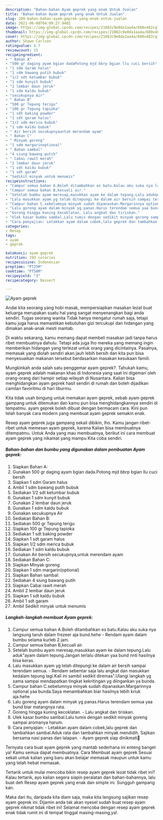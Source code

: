 ```yaml
---
description: "Bahan-bahan Ayam geprek yang enak Untuk Jualan"
title: "Bahan-bahan Ayam geprek yang enak Untuk Jualan"
slug: 289-bahan-bahan-ayam-geprek-yang-enak-untuk-jualan
date: 2021-06-08T04:09:27.940Z
image: https://img-global.cpcdn.com/recipes/21082c9e0da1aa4a/680x482cq70/ayam-geprek-foto-resep-utama.jpg
thumbnail: https://img-global.cpcdn.com/recipes/21082c9e0da1aa4a/680x482cq70/ayam-geprek-foto-resep-utama.jpg
cover: https://img-global.cpcdn.com/recipes/21082c9e0da1aa4a/680x482cq70/ayam-geprek-foto-resep-utama.jpg
author: Shawn Carlson
ratingvalue: 4.7
reviewcount: 15
recipeingredient:
- " Bahan A"
- "500 gr daging ayam bgian dadaPotong mjd bbrp bgian llu cuci bersih"
- "1 sdm Garam halus"
- "1 sdm bawang putih bubuk"
- "1/2 sdt ketumbar bubuk"
- "1 sdm kunyit bubuk"
- "2 lembar daun jeruk"
- "1 sdm kaldu bubuk"
- "secukupnya Air"
- " Bahan B"
- "500 gr Tepung terigu"
- "100 gr Tepung tapioka"
- "1 sdt baking powder"
- "1 sdt garam halus"
- "1/2 sdm merica bubuk"
- "1 sdm kaldu bubuk"
- " Air bersih secukupnyauntuk merendam ayam"
- " Bahan C"
- " Minyak goreng"
- "1 sdm margarinoptional"
- " Bahan sambal"
- "4 siung bawang putih"
- " Cabai rawit merah"
- "2 lembar daun jeruk"
- "1 sdt kaldu bubuk"
- "1 sdt garam"
- "Sedikit minyak untuk menumis"
recipeinstructions:
- "Campur semua bahan A.Boleh ditambahkan es batu.Kalau aku suka nya langsung taruh dalam frezeer aja bund.hehe Rendam ayam dalam bumbu selama kurleb 2 jam."
- "Campur semua bahan B,kecuali air."
- "Setelah bumbu ayam meresap,masukkan ayam ke dalam tepung.Lalu aduk&#34;ayam dalam tepung.Jangan terlalu ditekan yaa bund nnti hasilnya bisa keras."
- "Lalu masukkan ayam yg telah ditepungi ke dalam air bersih sampai terendam semua. Rendam sebentar saja lalu angkat dan masukkan kedalam tepung lagi.Kali ini sambil sedikit diremas&#34;.Ulangi langkah yg sama sampai mendapatkan tingkat kekritingan yg diingankan ya bunda."
- "Campur bahan C.sebelumnya minyak sudah dipanaskan.Margarinnya optional yaa bunda.Saya menambahkan biar hasilnya lebih kriuk aja.hehe"
- "Lalu goreng ayam dalam minyak yg panas.Harus terendam semua yaa bund biar matangnya rata."
- "Goreng hingga kuning kecoklatan. Lalu angkat dan tiriskan."
- "Ulek kasar bumbu sambal.Lalu tumis dengan sedikit minyak goreng sampai aromanya harum."
- "Cara penyajian: Letakkan ayam dalam cobek,lalu geprek dan tambahkan sambal.Aduk rata dan tambahkan minyak mendidih. Sajikan bersama nasi panas dan lalapan. Ayam geprek siap dinikmati🤤"
categories:
- Resep
tags:
- ayam
- geprek

katakunci: ayam geprek 
nutrition: 293 calories
recipecuisine: Indonesian
preptime: "PT25M"
cooktime: "PT58M"
recipeyield: "3"
recipecategory: Dessert

---
```



![Ayam geprek](https://img-global.cpcdn.com/recipes/21082c9e0da1aa4a/680x482cq70/ayam-geprek-foto-resep-utama.jpg)

Andai kita seorang yang hobi masak, mempersiapkan masakan lezat buat keluarga merupakan suatu hal yang sangat menyenangkan bagi anda sendiri. Tugas seorang  wanita Tidak hanya mengatur rumah saja, tetapi kamu juga harus memastikan kebutuhan gizi tercukupi dan hidangan yang dimakan anak-anak mesti mantab.

Di waktu  sekarang, kamu memang dapat membeli masakan jadi tanpa harus ribet membuatnya dahulu. Tetapi ada juga lho mereka yang memang ingin memberikan hidangan yang terlezat untuk orang yang dicintainya. Pasalnya, memasak yang diolah sendiri akan jauh lebih bersih dan kita pun bisa menyesuaikan makanan tersebut berdasarkan masakan kesukaan famili. 



Mungkinkah anda salah satu penggemar ayam geprek?. Tahukah kamu, ayam geprek adalah makanan khas di Indonesia yang saat ini digemari oleh orang-orang dari hampir setiap wilayah di Nusantara. Kalian bisa menghidangkan ayam geprek hasil sendiri di rumah dan boleh dijadikan camilan favoritmu di hari liburmu.

Kita tidak usah bingung untuk memakan ayam geprek, sebab ayam geprek gampang untuk ditemukan dan kamu pun bisa menghidangkannya sendiri di tempatmu. ayam geprek boleh dibuat dengan bermacam cara. Kini pun telah banyak cara modern yang membuat ayam geprek semakin enak.

Resep ayam geprek juga gampang sekali dibikin, lho. Kamu jangan ribet-ribet untuk memesan ayam geprek, karena Kalian bisa membuatnya ditempatmu. Untuk Anda yang mau membuatnya, berikut ini cara membuat ayam geprek yang nikamat yang mampu Kita coba sendiri.

<!--inarticleads1-->

##### Bahan-bahan dan bumbu yang digunakan dalam pembuatan Ayam geprek:

1. Siapkan  Bahan A:
1. Gunakan 500 gr daging ayam bgian dada.Potong mjd bbrp bgian llu cuci bersih
1. Siapkan 1 sdm Garam halus
1. Ambil 1 sdm bawang putih bubuk
1. Sediakan 1/2 sdt ketumbar bubuk
1. Gunakan 1 sdm kunyit bubuk
1. Gunakan 2 lembar daun jeruk
1. Gunakan 1 sdm kaldu bubuk
1. Gunakan secukupnya Air
1. Sediakan  Bahan B:
1. Sediakan 500 gr Tepung terigu
1. Siapkan 100 gr Tepung tapioka
1. Sediakan 1 sdt baking powder
1. Siapkan 1 sdt garam halus
1. Siapkan 1/2 sdm merica bubuk
1. Sediakan 1 sdm kaldu bubuk
1. Gunakan  Air bersih secukupnya,untuk merendam ayam
1. Sediakan  Bahan C:
1. Siapkan  Minyak goreng
1. Siapkan 1 sdm margarin(optional)
1. Siapkan  Bahan sambal:
1. Sediakan 4 siung bawang putih
1. Siapkan  Cabai rawit merah
1. Ambil 2 lembar daun jeruk
1. Siapkan 1 sdt kaldu bubuk
1. Ambil 1 sdt garam
1. Ambil Sedikit minyak untuk menumis




<!--inarticleads2-->

##### Langkah-langkah membuat Ayam geprek:

1. Campur semua bahan A.Boleh ditambahkan es batu.Kalau aku suka nya langsung taruh dalam frezeer aja bund.hehe - Rendam ayam dalam bumbu selama kurleb 2 jam.
1. Campur semua bahan B,kecuali air.
1. Setelah bumbu ayam meresap,masukkan ayam ke dalam tepung.Lalu aduk&#34;ayam dalam tepung.Jangan terlalu ditekan yaa bund nnti hasilnya bisa keras.
1. Lalu masukkan ayam yg telah ditepungi ke dalam air bersih sampai terendam semua. - Rendam sebentar saja lalu angkat dan masukkan kedalam tepung lagi.Kali ini sambil sedikit diremas&#34;.Ulangi langkah yg sama sampai mendapatkan tingkat kekritingan yg diingankan ya bunda.
1. Campur bahan C.sebelumnya minyak sudah dipanaskan.Margarinnya optional yaa bunda.Saya menambahkan biar hasilnya lebih kriuk aja.hehe
1. Lalu goreng ayam dalam minyak yg panas.Harus terendam semua yaa bund biar matangnya rata.
1. Goreng hingga kuning kecoklatan. - Lalu angkat dan tiriskan.
1. Ulek kasar bumbu sambal.Lalu tumis dengan sedikit minyak goreng sampai aromanya harum.
1. Cara penyajian: - Letakkan ayam dalam cobek,lalu geprek dan tambahkan sambal.Aduk rata dan tambahkan minyak mendidih. Sajikan bersama nasi panas dan lalapan. - Ayam geprek siap dinikmati🤤




Ternyata cara buat ayam geprek yang mantab sederhana ini enteng banget ya! Kamu semua dapat membuatnya. Cara Membuat ayam geprek Sesuai sekali untuk kalian yang baru akan belajar memasak maupun untuk kamu yang telah hebat memasak.

Tertarik untuk mulai mencoba bikin resep ayam geprek lezat tidak ribet ini? Kalau tertarik, ayo kalian segera siapin peralatan dan bahan-bahannya, lalu buat deh Resep ayam geprek yang enak dan simple ini. Sungguh gampang kan. 

Maka dari itu, daripada kita diam saja, maka kita langsung sajikan resep ayam geprek ini. Dijamin anda tak akan nyesel sudah buat resep ayam geprek nikmat tidak ribet ini! Selamat mencoba dengan resep ayam geprek enak tidak rumit ini di tempat tinggal masing-masing,ya!.

